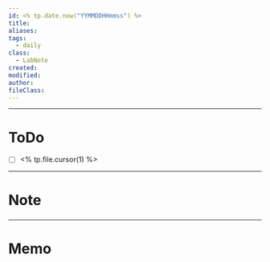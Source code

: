 ```yaml
---
id: <% tp.date.now("YYMMDDHHmmss") %>
title: 
aliases: 
tags:
  - daily
class:
  - LabNote
created: 
modified: 
author: 
fileClass:
---
```

---
# ToDo
- [ ] <% tp.file.cursor(1) %>

---
# Note
### 

---
# Memo
###
